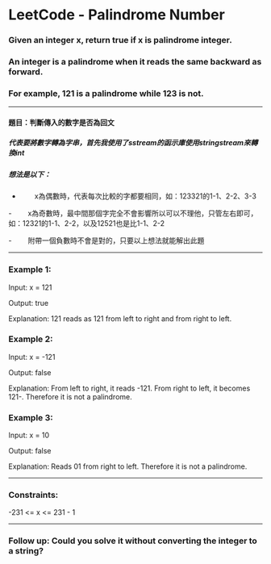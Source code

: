 # LeetCode - Palindrome Number

### Given an integer x, return true if x is palindrome integer.

### An integer is a palindrome when it reads the same backward as forward.

### For example, 121 is a palindrome while 123 is not.

***

#### 題目：判斷傳入的數字是否為回文
##### 代表要將數字轉為字串，首先我使用了sstream的函示庫使用stringstream來轉換int
##### 想法是以下：

- 　　x為偶數時，代表每次比較的字都要相同，如：123321的1-1、2-2、3-3

-　　 x為奇數時，最中間那個字完全不會影響所以可以不理他，只管左右即可，如：12321的1-1、2-2，以及12521也是比1-1、2-2

-　　 附帶一個負數時不會是對的，只要以上想法就能解出此題
 
---

### Example 1:

Input: x = 121

Output: true

Explanation: 121 reads as 121 from left to right and from right to left.

### Example 2:

Input: x = -121

Output: false

Explanation: From left to right, it reads -121. From right to left, it becomes 121-. Therefore it is not a palindrome.

### Example 3:

Input: x = 10

Output: false

Explanation: Reads 01 from right to left. Therefore it is not a palindrome.
 
--- 

### Constraints:

-231 <= x <= 231 - 1
 
---

### Follow up: Could you solve it without converting the integer to a string?

